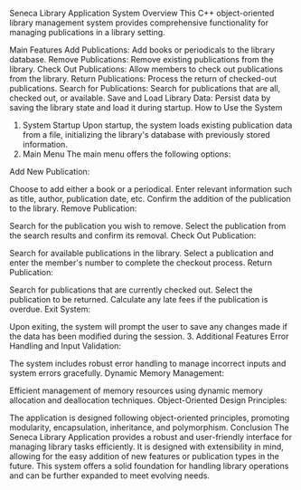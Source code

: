 Seneca Library Application
System Overview
This C++ object-oriented library management system provides comprehensive functionality for managing publications in a library setting.

Main Features
Add Publications: Add books or periodicals to the library database.
Remove Publications: Remove existing publications from the library.
Check Out Publications: Allow members to check out publications from the library.
Return Publications: Process the return of checked-out publications.
Search for Publications: Search for publications that are all, checked out, or available.
Save and Load Library Data: Persist data by saving the library state and load it during startup.
How to Use the System
1. System Startup
Upon startup, the system loads existing publication data from a file, initializing the library's database with previously stored information.
2. Main Menu
The main menu offers the following options:

Add New Publication:

Choose to add either a book or a periodical.
Enter relevant information such as title, author, publication date, etc.
Confirm the addition of the publication to the library.
Remove Publication:

Search for the publication you wish to remove.
Select the publication from the search results and confirm its removal.
Check Out Publication:

Search for available publications in the library.
Select a publication and enter the member's number to complete the checkout process.
Return Publication:

Search for publications that are currently checked out.
Select the publication to be returned.
Calculate any late fees if the publication is overdue.
Exit System:

Upon exiting, the system will prompt the user to save any changes made if the data has been modified during the session.
3. Additional Features
Error Handling and Input Validation:

The system includes robust error handling to manage incorrect inputs and system errors gracefully.
Dynamic Memory Management:

Efficient management of memory resources using dynamic memory allocation and deallocation techniques.
Object-Oriented Design Principles:

The application is designed following object-oriented principles, promoting modularity, encapsulation, inheritance, and polymorphism.
Conclusion
The Seneca Library Application provides a robust and user-friendly interface for managing library tasks efficiently. It is designed with extensibility in mind, allowing for the easy addition of new features or publication types in the future. This system offers a solid foundation for handling library operations and can be further expanded to meet evolving needs.
